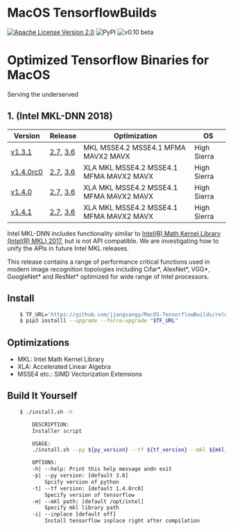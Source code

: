 MacOS TensorflowBuilds
======================
[![Apache License Version 2.0](https://img.shields.io/badge/license-Apache_2.0-green.svg)](LICENSE)
![PyPI](https://img.shields.io/pypi/format/Django.svg)
![v0.10 beta](https://img.shields.io/badge/v0.10-beta-orange.svg)

# Optimized Tensorflow Binaries for MacOS
Serving the underserved

## 1. (Intel MKL-DNN 2018)

| Version                | Release                                        | Optimization                            | OS          |
| ---------------------- | ---------------------------------------------- | --------------------------------------- | ----------- |
| [v1.3.1][v1.3.1]       | [2.7][py2.7 v1.3.1],    [3.6][py3.6 v1.3.1]    | MKL MSSE4.2 MSSE4.1 MFMA MAVX2 MAVX     | High Sierra |
| [v1.4.0rc0][v1.4.0rc0] | [2.7][py2.7 v1.4.0rc0], [3.6][py3.6 v1.4.0rc0] | XLA MKL MSSE4.2 MSSE4.1 MFMA MAVX2 MAVX | High Sierra |
| [v1.4.0][v1.4.0]       | [2.7][py2.7 v1.4.0],    [3.6][py3.6 v1.4.0]    | XLA MKL MSSE4.2 MSSE4.1 MFMA MAVX2 MAVX | High Sierra |
| [v1.4.1][v1.4.1]       | [2.7][py2.7 v1.4.1],    [3.6][py3.6 v1.4.1]    | XLA MKL MSSE4.2 MSSE4.1 MFMA MAVX2 MAVX | High Sierra |

Intel MKL-DNN includes functionality similar to 
[Intel(R) Math Kernel Library (Intel(R) MKL) 2017](https://software.intel.com/en-us/intel-mkl), but is not API compatible.
We are investigating how to unify the APIs in future Intel MKL releases.

This release contains a range of performance critical functions used in modern
image recognition topologies including Cifar\*, AlexNet\*, VGG\*, 
GoogleNet\* and ResNet\* optimized for wide range of Intel processors.


## Install


```sh
    $ TF_URL='https://github.com/jjangsangy/MacOS-TensorflowBuilds/releases/download/1.4.0/tensorflow-1.4.0-cp36-cp36m-macosx_10_13_x86_64.whl'
    $ pip3 installl --upgrade --force-upgrade "$TF_URL"
```

## Optimizations
* MKL: Intel Math Kernel Library
* XLA: Accelerated Linear Algebra
* MSSE4 etc.: SIMD Vectorization Extensions


## Build It Yourself

```sh
    $ ./install.sh -h

        DESCRIPTION:
        Installer script

        USAGE:
        ./install.sh --py ${py_version} --tf ${tf_version} --mkl ${mkl_dir}

        OPTIONS:
        -h| --help: Print this help message andn exit
        -p| --py version: [default 3.6]
            Spcify version of python
        -t| --tf version: [default 1.4.0rc0]
            Specify version of tensorflow
        -m| --mkl path: [default /opt/intel]
            Specify mkl library path
        -i| --inplace [default off]
            Install tensorflow inplace right after compilation
```

[v1.3.1]: https://github.com/tensorflow/tensorflow/releases/tag/v1.3.1
[v1.4.0rc0]: https://github.com/tensorflow/tensorflow/releases/tag/v1.4.0-rc0
[v1.4.0]: https://github.com/tensorflow/tensorflow/releases/tag/v1.4.0
[v1.4.1]: https://github.com/tensorflow/tensorflow/releases/tag/v1.4.1

[py2.7 v1.3.1]: https://github.com/jjangsangy/MacOS-TensorflowBuilds/releases/download/v1.3.1/tensorflow-1.3.1-cp27-cp27m-macosx_10_13_x86_64.whl
[py3.6 v1.3.1]: https://github.com/jjangsangy/MacOS-TensorflowBuilds/releases/download/v1.3.1/tensorflow-1.3.1-cp36-cp36m-macosx_10_13_x86_64.whl
[py2.7 v1.4.0rc0]: https://github.com/jjangsangy/MacOS-TensorflowBuilds/releases/download/1.4.0rc0/tensorflow-1.4.0rc0-cp27-cp27m-macosx_10_13_x86_64.whl
[py3.6 v1.4.0rc0]: https://github.com/jjangsangy/MacOS-TensorflowBuilds/releases/download/1.4.0rc0/tensorflow-1.4.0rc0-cp36-cp36m-macosx_10_13_x86_64.whl
[py2.7 v1.4.0]: https://github.com/jjangsangy/MacOS-TensorflowBuilds/releases/download/1.4.0/tensorflow-1.4.0-cp27-cp27m-macosx_10_13_x86_64.whl
[py3.6 v1.4.0]: https://github.com/jjangsangy/MacOS-TensorflowBuilds/releases/download/1.4.0/tensorflow-1.4.0-cp36-cp36m-macosx_10_13_x86_64.whl
[py2.7 v1.4.1]: https://github.com/jjangsangy/MacOS-TensorflowBuilds/releases/download/1.4.1/tensorflow-1.4.1-cp27-cp27m-macosx_10_13_x86_64.whl
[py3.6 v1.4.1]: https://github.com/jjangsangy/MacOS-TensorflowBuilds/releases/download/1.4.1/tensorflow-1.4.1-cp36-cp36m-macosx_10_13_x86_64.whl
